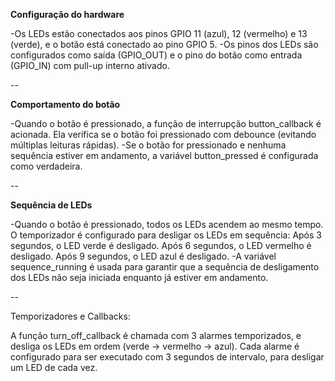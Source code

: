
**Configuração do hardware**

-Os LEDs estão conectados aos pinos GPIO 11 (azul), 12 (vermelho) e 13 (verde), e o botão está conectado ao pino GPIO 5.
-Os pinos dos LEDs são configurados como saída (GPIO_OUT) e o pino do botão como entrada (GPIO_IN) com pull-up interno ativado.

--

**Comportamento do botão**

-Quando o botão é pressionado, a função de interrupção button_callback é acionada. Ela verifica se o botão foi pressionado com debounce (evitando múltiplas leituras rápidas).
-Se o botão for pressionado e nenhuma sequência estiver em andamento, a variável button_pressed é configurada como verdadeira.


--

**Sequência de LEDs**

-Quando o botão é pressionado, todos os LEDs acendem ao mesmo tempo.
 O temporizador é configurado para desligar os LEDs em sequência:
  Após 3 segundos, o LED verde é desligado.
  Após 6 segundos, o LED vermelho é desligado.
  Após 9 segundos, o LED azul é desligado.
-A variável sequence_running é usada para garantir que a sequência de desligamento dos LEDs não seja iniciada enquanto já estiver em andamento.

--

Temporizadores e Callbacks:

A função turn_off_callback é chamada com 3 alarmes temporizados, e desliga os LEDs em ordem (verde → vermelho → azul).
Cada alarme é configurado para ser executado com 3 segundos de intervalo, para desligar um LED de cada vez.
